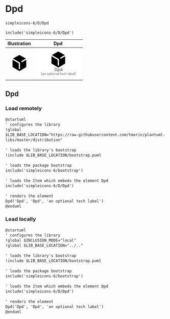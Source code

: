 # Dpd


```text
simpleicons-6/D/Dpd
```

```text
include('simpleicons-6/D/Dpd')
```



| Illustration | Dpd |
| :---: | :---: |
| ![illustration for Illustration](../../simpleicons-6/D/Dpd.png) | ![illustration for Dpd](../../simpleicons-6/D/Dpd.Local.png) |




## Dpd

### Load remotely
```plantuml
@startuml
' configures the library
!global $LIB_BASE_LOCATION="https://raw.githubusercontent.com/tmorin/plantuml-libs/master/distribution"

' loads the library's bootstrap
!include $LIB_BASE_LOCATION/bootstrap.puml

' loads the package bootstrap
include('simpleicons-6/bootstrap')

' loads the Item which embeds the element Dpd
include('simpleicons-6/D/Dpd')

' renders the element
Dpd('Dpd', 'Dpd', 'an optional tech label')
@enduml
```

### Load locally
```plantuml
@startuml
' configures the library
!global $INCLUSION_MODE="local"
!global $LIB_BASE_LOCATION="../.."

' loads the library's bootstrap
!include $LIB_BASE_LOCATION/bootstrap.puml

' loads the package bootstrap
include('simpleicons-6/bootstrap')

' loads the Item which embeds the element Dpd
include('simpleicons-6/D/Dpd')

' renders the element
Dpd('Dpd', 'Dpd', 'an optional tech label')
@enduml
```


